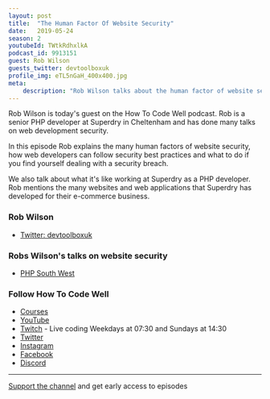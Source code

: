 ```yaml
---
layout: post
title:  "The Human Factor Of Website Security"
date:   2019-05-24
season: 2
youtubeId: TWtkRdhxlkA
podcast_id: 9913151
guest: Rob Wilson
guests_twitter: devtoolboxuk
profile_img: eTL5nGaH_400x400.jpg
meta:
    description: "Rob Wilson talks about the human factor of website security on the How To Code Well podcast"
---
```


Rob Wilson is today's guest on the How To Code Well podcast. Rob is a senior PHP developer at Superdry in Cheltenham and has done many talks on web development security.

In this episode Rob explains the many human factors of website security, how web developers can follow security best practices and what to do if you find yourself dealing with a security breach.

We also talk about what it's like working at Superdry as a PHP developer. Rob mentions the many websites and web applications that Superdry has developed for their e-commerce business.
### Rob Wilson
- [Twitter: devtoolboxuk](https://twitter.com/devtoolboxuk) 

### Robs Wilson's talks on website security
- [PHP South West](https://youtu.be/4c-c8qUWve8) 

### Follow How To Code Well
- [Courses](http://howtocodewell.net)
- [YouTube](http://youtube.com/howtocodewell)
- [Twitch](http://twitch.tv/howtocodewell) - Live coding Weekdays at 07:30 and Sundays at 14:30
- [Twitter](https://twitter.com/howtocodewell)
- [Instagram](http://instagram.com/howtocodewell/)
- [Facebook](http://facebook.com/howtocodewell/)
- [Discord](http://howtocodewell.net/discord)

-------------------------------

[Support the channel](https://www.patreon.com/howToCodeWell) and get early access to episodes

